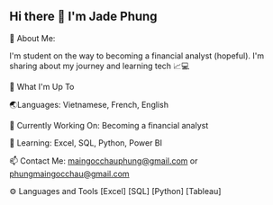 ## Hi there 👋 I'm Jade Phung  

🌟 About Me:

I'm student on the way to becoming a financial analyst (hopeful). I'm sharing about my journey and learning tech 📈💻 

👩 What I'm Up To 

🌏Languages: Vietnamese, French, English 

🌱 Currently Working On: Becoming a financial analyst 

📘 Learning: Excel, SQL, Python, Power BI 

📫 Contact Me: maingocchauphung@gmail.com or phungmaingocchau@gmail.com 

⚙️ Languages and Tools [Excel] [SQL] [Python] [Tableau]

